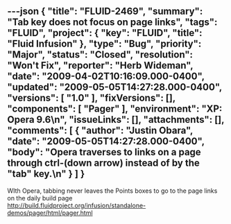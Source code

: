 ---json
{
  "title": "FLUID-2469",
  "summary": "Tab key does not focus on page links",
  "tags": "FLUID",
  "project": {
    "key": "FLUID",
    "title": "Fluid Infusion"
  },
  "type": "Bug",
  "priority": "Major",
  "status": "Closed",
  "resolution": "Won't Fix",
  "reporter": "Herb Wideman",
  "date": "2009-04-02T10:16:09.000-0400",
  "updated": "2009-05-05T14:27:28.000-0400",
  "versions": [
    "1.0"
  ],
  "fixVersions": [],
  "components": [
    "Pager"
  ],
  "environment": "XP: Opera 9.6\n",
  "issueLinks": [],
  "attachments": [],
  "comments": [
    {
      "author": "Justin Obara",
      "date": "2009-05-05T14:27:28.000-0400",
      "body": "Opera traverses to links on a page through ctrl-(down arrow) instead of by the \"tab\" key.\n"
    }
  ]
}
---
WIth Opera, tabbing never leaves the Points boxes to go to the page links on the daily build page \
<http://build.fluidproject.org/infusion/standalone-demos/pager/html/pager.html>

        